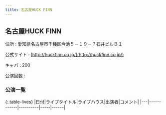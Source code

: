 ```yaml
---
title: 名古屋HUCK FINN
---
```

## 名古屋HUCK FINN


住所
:    愛知県名古屋市千種区今池５－１９－７石井ビルＢ１

公式サイト
:    [http://huckfinn.co.jp/](http://huckfinn.co.jp/)

キャパ
:    200

公演回数
: 


### 公演一覧

{:.table-lives}
|日付|ライブタイトル|ライブハウス|出演者|コメント|
|---|------------|----------|-----|------|
